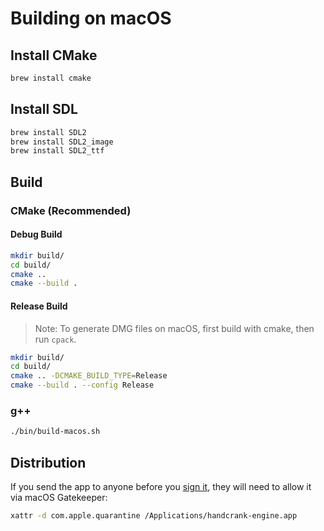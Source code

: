 # Building on macOS

## Install CMake

```bash
brew install cmake
```

## Install SDL

```bash
brew install SDL2
brew install SDL2_image
brew install SDL2_ttf
```

## Build

### CMake (Recommended)

#### Debug Build

```bash
mkdir build/
cd build/
cmake ..
cmake --build .
```

#### Release Build

> Note: To generate DMG files on macOS, first build with cmake, then run `cpack`.

```bash
mkdir build/
cd build/
cmake .. -DCMAKE_BUILD_TYPE=Release
cmake --build . --config Release
```

### g++

```bash
./bin/build-macos.sh
```

## Distribution

If you send the app to anyone before you [sign it](https://developer.apple.com/developer-id/), they will need to allow it via macOS Gatekeeper:

```bash
xattr -d com.apple.quarantine /Applications/handcrank-engine.app
```
